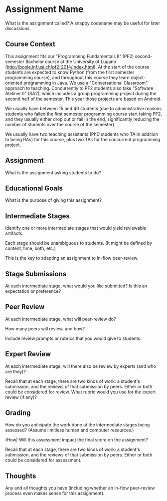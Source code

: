 # Assignment Name

What is the assignment called?
A snappy codename may be useful for later discussions.

## Course Context

This assignment fits our "Programming Fundamentals II" (PF2) second-semester Bachelor course at the University of Lugano (http://boole.inf.usi.ch/pf2-2014/index.html). At the start of the course students are expected to know Python (from the first semester programming course), and throughout this course they learn object-oriented programming in Java. We use a "Conversational Classroom" approach to teaching. Concurrently to PF2 students also take "Software Ateliner II" (SA2), which includes a group programming project during the second half of the semester. This year those projects are based on Android.

We usually have between 15 and 40 students (due to administrative reasons students who failed the first semester programming course start taking PF2, and they usually either drop out or fail in the end, significantly reducing the number of students over the course of the semester).

We usually have two teaching assistants (PhD students who TA in addition to being RAs) for this course, plus two TAs for the concurrent programming project.

## Assignment

What is the assignment asking students to do?

## Educational Goals

What is the purpose of giving this assignment?

## Intermediate Stages

Identify one or more intermediate stages that would
yield reviewable artifacts.

Each stage should be unambiguous to students.
(It might be defined by content, time, both, etc.)

This is the key to adapting an assignment to
in-flow peer-review.

## Stage Submissions

At each intermediate stage, what would you like
submitted? Is this an expectation or preference?

## Peer Review

At each intermediate stage, what will peer-review do?

How many peers will review, and how?

Include review prompts or rubrics that you would
give to students.

## Expert Review

At each intermediate stage, will there also be
review by experts (and who are they)?

Recall that at each stage, there are two kinds of work:
a student's submission, and the reviews of that submission
by peers. Either or both could be considered for review.
What rubric would you use for the expert review (if any)?

## Grading

How do you anticipate the work done at the 
intermediate stages being assessed?
(Assume limitless human and computer resources.)

(How) Will this assessment impact the final score
on the assignment?

Recall that at each stage, there are two kinds of work:
a student's submission, and the reviews of that submission
by peers. Either or both could be considered for assessment.

## Thoughts

Any and all thoughts you have (including whether
an in-flow peer-review process even makes sense
for this assignment).
